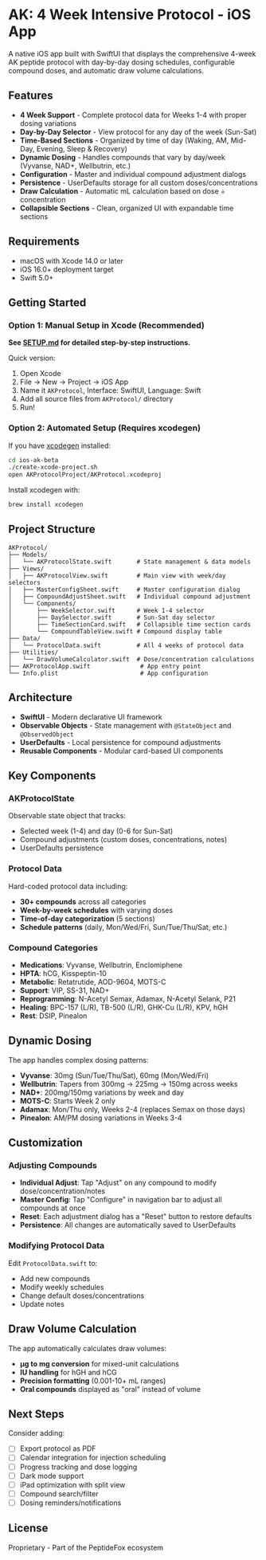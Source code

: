 # AK: 4 Week Intensive Protocol - iOS App

A native iOS app built with SwiftUI that displays the comprehensive 4-week AK peptide protocol with day-by-day dosing schedules, configurable compound doses, and automatic draw volume calculations.

## Features

- **4 Week Support** - Complete protocol data for Weeks 1-4 with proper dosing variations
- **Day-by-Day Selector** - View protocol for any day of the week (Sun-Sat)
- **Time-Based Sections** - Organized by time of day (Waking, AM, Mid-Day, Evening, Sleep & Recovery)
- **Dynamic Dosing** - Handles compounds that vary by day/week (Vyvanse, NAD+, Wellbutrin, etc.)
- **Configuration** - Master and individual compound adjustment dialogs
- **Persistence** - UserDefaults storage for all custom doses/concentrations
- **Draw Calculation** - Automatic mL calculation based on dose ÷ concentration
- **Collapsible Sections** - Clean, organized UI with expandable time sections

## Requirements

- macOS with Xcode 14.0 or later
- iOS 16.0+ deployment target
- Swift 5.0+

## Getting Started

### Option 1: Manual Setup in Xcode (Recommended)

**See [SETUP.md](SETUP.md) for detailed step-by-step instructions.**

Quick version:
1. Open Xcode
2. File → New → Project → iOS App
3. Name it `AKProtocol`, Interface: SwiftUI, Language: Swift
4. Add all source files from `AKProtocol/` directory
5. Run!

### Option 2: Automated Setup (Requires xcodegen)

If you have [xcodegen](https://github.com/yonaskolb/XcodeGen) installed:

```bash
cd ios-ak-beta
./create-xcode-project.sh
open AKProtocolProject/AKProtocol.xcodeproj
```

Install xcodegen with:
```bash
brew install xcodegen
```

## Project Structure

```
AKProtocol/
├── Models/
│   └── AKProtocolState.swift       # State management & data models
├── Views/
│   ├── AKProtocolView.swift        # Main view with week/day selectors
│   ├── MasterConfigSheet.swift     # Master configuration dialog
│   ├── CompoundAdjustSheet.swift   # Individual compound adjustment
│   └── Components/
│       ├── WeekSelector.swift      # Week 1-4 selector
│       ├── DaySelector.swift       # Sun-Sat day selector
│       ├── TimeSectionCard.swift   # Collapsible time section cards
│       └── CompoundTableView.swift # Compound display table
├── Data/
│   └── ProtocolData.swift          # All 4 weeks of protocol data
├── Utilities/
│   └── DrawVolumeCalculator.swift  # Dose/concentration calculations
├── AKProtocolApp.swift              # App entry point
└── Info.plist                       # App configuration
```

## Architecture

- **SwiftUI** - Modern declarative UI framework
- **Observable Objects** - State management with `@StateObject` and `@ObservedObject`
- **UserDefaults** - Local persistence for compound adjustments
- **Reusable Components** - Modular card-based UI components

## Key Components

### AKProtocolState
Observable state object that tracks:
- Selected week (1-4) and day (0-6 for Sun-Sat)
- Compound adjustments (custom doses, concentrations, notes)
- UserDefaults persistence

### Protocol Data
Hard-coded protocol data including:
- **30+ compounds** across all categories
- **Week-by-week schedules** with varying doses
- **Time-of-day categorization** (5 sections)
- **Schedule patterns** (daily, Mon/Wed/Fri, Sun/Tue/Thu/Sat, etc.)

### Compound Categories
- **Medications**: Vyvanse, Wellbutrin, Enclomiphene
- **HPTA**: hCG, Kisspeptin-10
- **Metabolic**: Retatrutide, AOD-9604, MOTS-C
- **Support**: VIP, SS-31, NAD+
- **Reprogramming**: N-Acetyl Semax, Adamax, N-Acetyl Selank, P21
- **Healing**: BPC-157 (L/R), TB-500 (L/R), GHK-Cu (L/R), KPV, hGH
- **Rest**: DSIP, Pinealon

## Dynamic Dosing

The app handles complex dosing patterns:

- **Vyvanse**: 30mg (Sun/Tue/Thu/Sat), 60mg (Mon/Wed/Fri)
- **Wellbutrin**: Tapers from 300mg → 225mg → 150mg across weeks
- **NAD+**: 200mg/150mg variations by week and day
- **MOTS-C**: Starts Week 2 only
- **Adamax**: Mon/Thu only, Weeks 2-4 (replaces Semax on those days)
- **Pinealon**: AM/PM dosing variations in Weeks 3-4

## Customization

### Adjusting Compounds
- **Individual Adjust**: Tap "Adjust" on any compound to modify dose/concentration/notes
- **Master Config**: Tap "Configure" in navigation bar to adjust all compounds at once
- **Reset**: Each adjustment dialog has a "Reset" button to restore defaults
- **Persistence**: All changes are automatically saved to UserDefaults

### Modifying Protocol Data
Edit `ProtocolData.swift` to:
- Add new compounds
- Modify weekly schedules
- Change default doses/concentrations
- Update notes

## Draw Volume Calculation

The app automatically calculates draw volumes:
- **µg to mg conversion** for mixed-unit calculations
- **IU handling** for hGH and hCG
- **Precision formatting** (0.001-10+ mL ranges)
- **Oral compounds** displayed as "oral" instead of volume

## Next Steps

Consider adding:
- [ ] Export protocol as PDF
- [ ] Calendar integration for injection scheduling
- [ ] Progress tracking and dose logging
- [ ] Dark mode support
- [ ] iPad optimization with split view
- [ ] Compound search/filter
- [ ] Dosing reminders/notifications

## License

Proprietary - Part of the PeptideFox ecosystem
